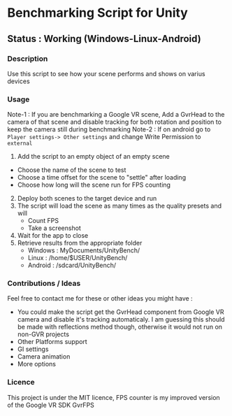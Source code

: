 # Benchmarking Script for Unity

## Status : Working (Windows-Linux-Android)

### Description
Use this script to see how your scene performs and shows on varius devices

### Usage
Note-1 : If you are benchmarking a Google VR scene, Add a GvrHead to the camera
of that scene and disable tracking for both rotation and position to keep the
camera still during benchmarking
Note-2 : If on android go to `Player settings-> Other settings` and change Write Permission to `external`

1. Add the script to an empty object of an empty scene
- Choose the name of the scene to test
- Choose a time offset for the scene to "settle" after loading
- Choose how long will the scene run for FPS counting
2. Deploy both scenes to the target device and run
3. The script will load the scene as many times as the quality presets and will
	- Count FPS
	- Take a screenshot
4. Wait for the app to close
5. Retrieve results from the appropriate folder
	- Windows : MyDocuments/UnityBench/
	- Linux   : /home/$USER/UnityBench/
	- Android : /sdcard/UnityBench/

### Contributions / Ideas
Feel free to contact me for these or other ideas you might have :
- You could make the script get the GvrHead component from Google VR camera and disable
it's tracking automaticaly. I am guessing this should be made with reflections method
though, otherwise it would not run on non-GVR projects
- Other Platforms support
- GI settings
- Camera animation
- More options

### Licence
This project is under the MIT licence, FPS counter is my improved version of the Google VR SDK GvrFPS
